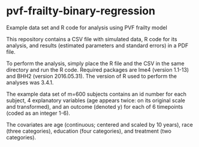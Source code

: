 # pvf-frailty-binary-regression
Example data set and R code for analysis using PVF frailty model

This repository contains a CSV file with simulated data, R code for its analysis, and results (estimated parameters and standard errors) in a PDF file. 

To perform the analysis, simply place the R file and the CSV in the same directory and run the R code. Required packages are lme4 (version 1.1-13) and BHH2 (version 2016.05.31). The version of R used to perform the analyses was 3.4.1.

The example data set of m=600 subjects contains an id number for each subject, 4 explanatory variables (age appears twice: on its original scale and transformed), and an outcome (denoted y) for each of 6 timepoints (coded as an integer 1-6). 

The covariates are age (continuous; centered and scaled by 10 years), race (three categories), education (four categories), and treatment (two categories).
